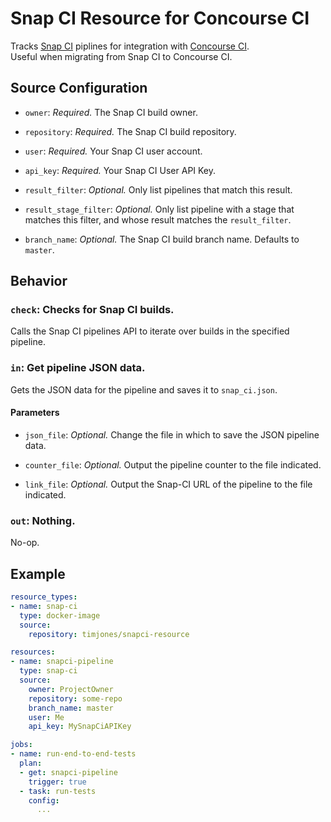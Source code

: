 # Snap CI Resource for Concourse CI

Tracks [Snap CI](https://snap-ci.com) piplines for integration with 
[Concourse CI](https://concourse.ci/).  
Useful when migrating from Snap CI to Concourse CI.

## Source Configuration

* `owner`: *Required.* The Snap CI build owner.

* `repository`: *Required.* The Snap CI build repository.

* `user`: *Required.* Your Snap CI user account.

* `api_key`: *Required.* Your Snap CI User API Key.

* `result_filter`: *Optional.* Only list pipelines that match this result.

* `result_stage_filter`: *Optional.* Only list pipeline with a stage that matches this filter, and whose result matches the `result_filter`.

* `branch_name`: *Optional.* The Snap CI build branch name. Defaults to `master`.

## Behavior

### `check`: Checks for Snap CI builds.

Calls the Snap CI pipelines API to iterate over builds in the specified 
pipeline.


### `in`: Get pipeline JSON data.

Gets the JSON data for the pipeline and saves it to `snap_ci.json`.

#### Parameters

* `json_file`: *Optional.* Change the file in which to save the JSON pipeline data.

* `counter_file`: *Optional.* Output the pipeline counter to the file indicated.

* `link_file`: *Optional.* Output the Snap-CI URL of the pipeline to the file indicated.

### `out`: Nothing.

No-op.


## Example

``` yaml
resource_types:
- name: snap-ci
  type: docker-image
  source:
    repository: timjones/snapci-resource

resources:
- name: snapci-pipeline
  type: snap-ci
  source:
    owner: ProjectOwner
    repository: some-repo
    branch_name: master
    user: Me
    api_key: MySnapCiAPIKey

jobs:
- name: run-end-to-end-tests
  plan:
  - get: snapci-pipeline
    trigger: true
  - task: run-tests
    config:
      ...
```
